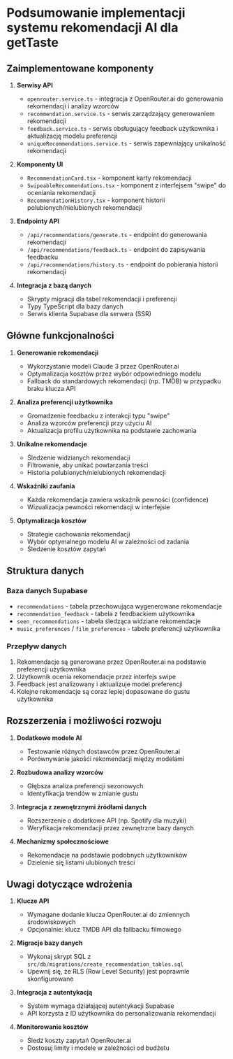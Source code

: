 # Podsumowanie implementacji systemu rekomendacji AI dla getTaste

## Zaimplementowane komponenty

1. **Serwisy API**
   - `openrouter.service.ts` - integracja z OpenRouter.ai do generowania rekomendacji i analizy wzorców
   - `recommendation.service.ts` - serwis zarządzający generowaniem rekomendacji
   - `feedback.service.ts` - serwis obsługujący feedback użytkownika i aktualizację modelu preferencji
   - `uniqueRecommendations.service.ts` - serwis zapewniający unikalność rekomendacji

2. **Komponenty UI**
   - `RecommendationCard.tsx` - komponent karty rekomendacji
   - `SwipeableRecommendations.tsx` - komponent z interfejsem "swipe" do oceniania rekomendacji
   - `RecommendationHistory.tsx` - komponent historii polubionych/nielubionych rekomendacji

3. **Endpointy API**
   - `/api/recommendations/generate.ts` - endpoint do generowania rekomendacji
   - `/api/recommendations/feedback.ts` - endpoint do zapisywania feedbacku
   - `/api/recommendations/history.ts` - endpoint do pobierania historii rekomendacji

4. **Integracja z bazą danych**
   - Skrypty migracji dla tabel rekomendacji i preferencji
   - Typy TypeScript dla bazy danych
   - Serwis klienta Supabase dla serwera (SSR)

## Główne funkcjonalności

1. **Generowanie rekomendacji**
   - Wykorzystanie modeli Claude 3 przez OpenRouter.ai
   - Optymalizacja kosztów przez wybór odpowiedniego modelu
   - Fallback do standardowych rekomendacji (np. TMDB) w przypadku braku klucza API

2. **Analiza preferencji użytkownika**
   - Gromadzenie feedbacku z interakcji typu "swipe"
   - Analiza wzorców preferencji przy użyciu AI
   - Aktualizacja profilu użytkownika na podstawie zachowania

3. **Unikalne rekomendacje**
   - Śledzenie widzianych rekomendacji
   - Filtrowanie, aby unikać powtarzania treści
   - Historia polubionych/nielubionych rekomendacji

4. **Wskaźniki zaufania**
   - Każda rekomendacja zawiera wskaźnik pewności (confidence)
   - Wizualizacja pewności rekomendacji w interfejsie

5. **Optymalizacja kosztów**
   - Strategie cachowania rekomendacji
   - Wybór optymalnego modelu AI w zależności od zadania
   - Śledzenie kosztów zapytań

## Struktura danych

### Baza danych Supabase
- `recommendations` - tabela przechowująca wygenerowane rekomendacje
- `recommendation_feedback` - tabela z feedbackiem użytkownika
- `seen_recommendations` - tabela śledząca widziane rekomendacje
- `music_preferences` / `film_preferences` - tabele preferencji użytkownika

### Przepływ danych
1. Rekomendacje są generowane przez OpenRouter.ai na podstawie preferencji użytkownika
2. Użytkownik ocenia rekomendacje przez interfejs swipe
3. Feedback jest analizowany i aktualizuje model preferencji
4. Kolejne rekomendacje są coraz lepiej dopasowane do gustu użytkownika

## Rozszerzenia i możliwości rozwoju

1. **Dodatkowe modele AI**
   - Testowanie różnych dostawców przez OpenRouter.ai
   - Porównywanie jakości rekomendacji między modelami

2. **Rozbudowa analizy wzorców**
   - Głębsza analiza preferencji sezonowych
   - Identyfikacja trendów w zmianie gustu

3. **Integracja z zewnętrznymi źródłami danych**
   - Rozszerzenie o dodatkowe API (np. Spotify dla muzyki)
   - Weryfikacja rekomendacji przez zewnętrzne bazy danych

4. **Mechanizmy społecznościowe**
   - Rekomendacje na podstawie podobnych użytkowników
   - Dzielenie się listami ulubionych treści

## Uwagi dotyczące wdrożenia

1. **Klucze API**
   - Wymagane dodanie klucza OpenRouter.ai do zmiennych środowiskowych
   - Opcjonalnie: klucz TMDB API dla fallbacku filmowego

2. **Migracje bazy danych**
   - Wykonaj skrypt SQL z `src/db/migrations/create_recommendation_tables.sql`
   - Upewnij się, że RLS (Row Level Security) jest poprawnie skonfigurowane

3. **Integracja z autentykacją**
   - System wymaga działającej autentykacji Supabase
   - API korzysta z ID użytkownika do personalizowania rekomendacji

4. **Monitorowanie kosztów**
   - Śledź koszty zapytań OpenRouter.ai
   - Dostosuj limity i modele w zależności od budżetu 